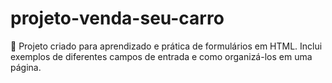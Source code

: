# projeto-venda-seu-carro
📌 Projeto criado para aprendizado e prática de formulários em HTML. Inclui exemplos de diferentes campos de entrada e como organizá-los em uma página.
